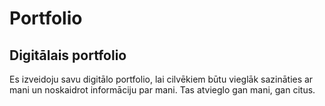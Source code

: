 # Portfolio
## Digitālais portfolio

Es izveidoju savu digitālo portfolio, lai cilvēkiem būtu vieglāk sazināties ar mani un noskaidrot informāciju par mani. Tas atvieglo gan mani, gan citus.
